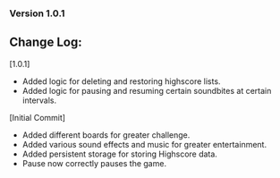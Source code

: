 ﻿### __Version 1.0.1__

## Change Log:
[1.0.1]
- Added logic for deleting and restoring highscore lists.
- Added logic for pausing and resuming certain soundbites at certain intervals.

[Initial Commit]
- Added different boards for greater challenge.
- Added various sound effects and music for greater entertainment.
- Added persistent storage for storing Highscore data.
- Pause now correctly pauses the game.
